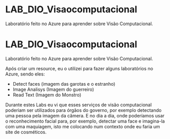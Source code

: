 # LAB_DIO_Visaocomputacional
Laboratório feito no Azure para aprender sobre Visão Computacional.

# LAB_DIO_Visaocomputacional

Laboratório feito no Azure para aprender sobre Visão Computacional.

Após criar um resource, eu o utilizei para fazer alguns laboratórios no Azure, sendo eles: 

- Detect faces (imagem das garotas e o estranho)
- Image Analisys (Imagem do guerreiro)
- Read Text (Imagem do Monstro)


Durante estes Labs eu vi que esses serviços de visão computacional poderiam ser utilizados para órgãos do governo, por exemplo detectando uma pessoa pela imagem da câmera. E no dia a dia, onde poderíamos usar o reconhecimento facial para, por exemplo, detectar uma face e imagina-la com uma maquiagem, isto me colocando num contexto onde eu faria um site de cosméticos.


